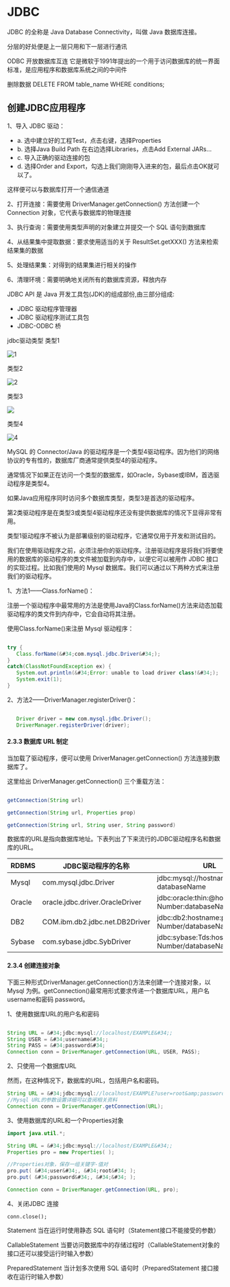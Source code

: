 # JDBC

JDBC 的全称是 Java Database Connectivity，叫做 Java 数据库连接。

分层的好处便是上一层只用和下一层进行通讯

ODBC 开放数据库互连 它是微软于1991年提出的一个用于访问数据库的统一界面标准，是应用程序和数据库系统之间的中间件

删除数据
      DELETE FROM table_name WHERE conditions;
      
## 创建JDBC应用程序 
  

1、导入 JDBC 驱动：

  - a. 选中建立好的工程Test，点击右键，选择Properties
  - b. 选择Java Build Path 在右边选择Libraries，点击Add External JARs...
  - c. 导入正确的驱动连接的包
  - d. 选择Order and Export，勾选上我们刚刚导入进来的包，最后点击OK就可以了。
          
这样便可以与数据库打开一个通信通道

2、打开连接：需要使用 DriverManager.getConnection() 方法创建一个Connection 对象，它代表与数据库的物理连接

3、执行查询：需要使用类型声明的对象建立并提交一个 SQL 语句到数据库

4、从结果集中提取数据：要求使用适当的关于 ResultSet.getXXX() 方法来检索结果集的数据

5、处理结果集：对得到的结果集进行相关的操作

6、清理环境：需要明确地关闭所有的数据库资源，释放内存    

JDBC API 是 Java 开发工具包(JDK)的组成部份,由三部分组成:

- JDBC 驱动程序管理器
- JDBC 驱动程序测试工具包
- JDBC-ODBC 桥

jdbc驱动类型
类型1

![1](https://dn-anything-about-doc.qbox.me/document-uid79144labid1193timestamp1437356554087.png?watermark/1/image/aHR0cDovL3N5bC1zdGF0aWMucWluaXVkbi5jb20vaW1nL3dhdGVybWFyay5wbmc=/dissolve/60/gravity/SouthEast/dx/0/dy/10)

类型2

![2](https://dn-anything-about-doc.qbox.me/document-uid79144labid1193timestamp1437356877667.png?watermark/1/image/aHR0cDovL3N5bC1zdGF0aWMucWluaXVkbi5jb20vaW1nL3dhdGVybWFyay5wbmc=/dissolve/60/gravity/SouthEast/dx/0/dy/10)

类型3

![](https://dn-anything-about-doc.qbox.me/document-uid79144labid1193timestamp1437357558698.png?watermark/1/image/aHR0cDovL3N5bC1zdGF0aWMucWluaXVkbi5jb20vaW1nL3dhdGVybWFyay5wbmc=/dissolve/60/gravity/SouthEast/dx/0/dy/10)

类型4

![4](https://dn-anything-about-doc.qbox.me/document-uid79144labid1193timestamp1437357842529.png?watermark/1/image/aHR0cDovL3N5bC1zdGF0aWMucWluaXVkbi5jb20vaW1nL3dhdGVybWFyay5wbmc=/dissolve/60/gravity/SouthEast/dx/0/dy/10)

MySQL 的 Connector/Java 的驱动程序是一个类型4驱动程序。因为他们的网络协议的专有性的，数据库厂商通常提供类型4的驱动程序。

通常情况下如果正在访问一个类型的数据库，如Oracle，Sybase或IBM，首选驱动程序是类型4。

如果Java应用程序同时访问多个数据库类型，类型3是首选的驱动程序。

第2类驱动程序是在类型3或类型4驱动程序还没有提供数据库的情况下显得非常有用。

类型1驱动程序不被认为是部署级别的驱动程序，它通常仅用于开发和测试目的。

我们在使用驱动程序之前，必须注册你的驱动程序。注册驱动程序是将我们将要使用的数据库的驱动程序的类文件被加载到内存中，以便它可以被用作 JDBC 接口的实现过程。比如我们使用的 Mysql 数据库。我们可以通过以下两种方式来注册我们的驱动程序。

1、方法1——Class.forName()：

注册一个驱动程序中最常用的方法是使用Java的Class.forName()方法来动态加载驱动程序的类文件到内存中，它会自动将其注册。

使用Class.forName()来注册 Mysql 驱动程序：

```java

try {
   Class.forName(&#34;com.mysql.jdbc.Driver&#34;);
}
catch(ClassNotFoundException ex) {
   System.out.println(&#34;Error: unable to load driver class!&#34;);
   System.exit(1);
}

```
2、方法2——DriverManager.registerDriver()：

```java

   Driver driver = new com.mysql.jdbc.Driver();
   DriverManager.registerDriver(driver);

```

#### 2.3.3 数据库 URL 制定

当加载了驱动程序，便可以使用 DriverManager.getConnection() 方法连接到数据库了。

这里给出 DriverManager.getConnection() 三个重载方法：
```java

getConnection(String url)

getConnection(String url, Properties prop)

getConnection(String url, String user, String password)

```

数据库的URL是指向数据库地址。下表列出了下来流行的JDBC驱动程序名和数据库的URL。

| RDBMS | JDBC驱动程序的名称 | URL |
|------|--------------------|-----|
| Mysql | com.mysql.jdbc.Driver | jdbc:mysql://hostname/ databaseName |
| Oracle | oracle.jdbc.driver.OracleDriver | jdbc:oracle:thin:@hostname:port Number:databaseName |
| DB2 | COM.ibm.db2.jdbc.net.DB2Driver | jdbc:db2:hostname:port Number/databaseName |
| Sybase | com.sybase.jdbc.SybDriver | jdbc:sybase:Tds:hostname: port Number/databaseName |

#### 2.3.4 创建连接对象

下面三种形式DriverManager.getConnection()方法来创建一个连接对象，以 Mysql 为例。getConnection()最常用形式要求传递一个数据库URL，用户名 username和密码 password。

1、使用数据库URL的用户名和密码

```java

String URL = &#34;jdbc:mysql://localhost/EXAMPLE&#34;;
String USER = &#34;username&#34;;
String PASS = &#34;password&#34;
Connection conn = DriverManager.getConnection(URL, USER, PASS);

```

2、只使用一个数据库URL

然而，在这种情况下，数据库的URL，包括用户名和密码。

```java
String URL = &#34;jdbc:mysql://localhost/EXAMPLE?user=root&amp;password=0909&#34;;
//Mysql URL的参数设置详细可以查阅相关资料
Connection conn = DriverManager.getConnection(URL);
```

3、使用数据库的URL和一个Properties对象

```java
import java.util.*;

String URL = &#34;jdbc:mysql://localhost/EXAMPLE&#34;;
Properties pro = new Properties( );

//Properties对象，保存一组关键字-值对
pro.put( &#34;user&#34;, &#34;root&#34; );
pro.put( &#34;password&#34;, &#34;&#34; );

Connection conn = DriverManager.getConnection(URL, pro);

```

4、关闭JDBC 连接

```
conn.close();
```

Statement	当在运行时使用静态 SQL 语句时（Statement接口不能接受的参数）

CallableStatement	当要访问数据库中的存储过程时（CallableStatement对象的接口还可以接受运行时输入参数）

PreparedStatement	当计划多次使用 SQL 语句时（PreparedStatement 接口接收在运行时输入参数）
